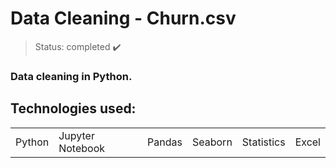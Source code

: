 <h1> Data Cleaning - Churn.csv </h1>

> Status: completed ✔️
### Data cleaning in Python.

## Technologies used:

<table>
  <tr>
    <td>Python</td>
    <td>Jupyter Notebook</td>
    <td>Pandas</td>
    <td>Seaborn</td>
    <td>Statistics</td>
    <td>Excel</td>
  </tr>
</table>
